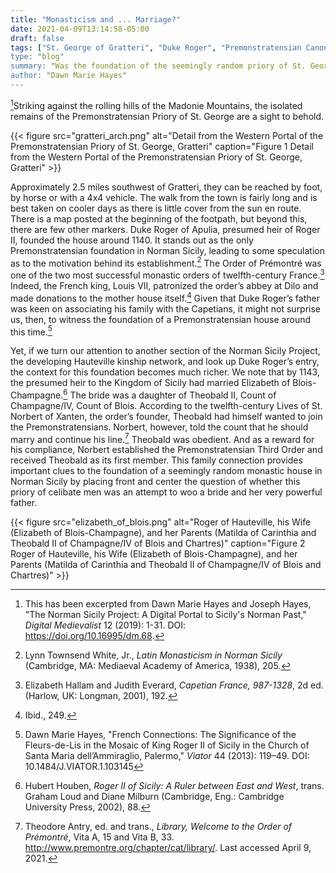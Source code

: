 ```yaml
---
title: "Monasticism and ... Marriage?"
date: 2021-04-09T13:14:58-05:00
draft: false
tags: ["St. George of Gratteri", "Duke Roger", "Premonstratensian Canons", "Gratteri", "Elizabeth of Blois-Champagne", Theobold II of Champagne", "Theobold IV of Blois", "St. Norbert of Xanten"]
type: "blog"
summary: "Was the foundation of the seemingly random priory of St. George of Gratteri an attempt to woo a bride and her very powerful dad?"
author: "Dawn Marie Hayes"
---
```


[^1]Striking against the rolling hills of the Madonie Mountains, the isolated remains of
the Premonstratensian Priory of St. George are a sight to behold.

{{< figure src="gratteri_arch.png" alt="Detail from the Western Portal of the Premonstratensian Priory of St. George, Gratteri" caption="Figure 1 Detail from the Western Portal of the Premonstratensian Priory of St. George, Gratteri" >}}

Approximately 2.5 miles southwest of Gratteri, they can be reached by foot, by horse or with a 4x4 vehicle. The walk from the town is fairly long and is best taken on cooler days as there is little cover from the sun en route. There is a map posted at the beginning of the footpath, but beyond this, there are few other markers. Duke Roger of Apulia, presumed heir of Roger II, founded the house around 1140. It stands out as the only Premonstratensian foundation in Norman Sicily, leading to some speculation as to the motivation behind its establishment.[^2] The Order of Prémontré was one of the two most successful monastic orders of twelfth-century France.[^3] Indeed, the French king, Louis VII, patronized the order’s abbey at Dilo and made donations to the mother house itself.[^4] Given that Duke Roger’s father was keen on associating his family with the Capetians, it might not surprise us, then, to witness the foundation of a Premonstratensian house around this time.[^5]

Yet, if we turn our attention to another section of the Norman Sicily Project, the developing Hauteville kinship network, and look up Duke Roger’s entry, the context for this foundation becomes much richer. We note that by 1143, the presumed heir to the Kingdom of Sicily had married Elizabeth of Blois-Champagne.[^6] The bride was a daughter of Theobald II, Count of Champagne/IV, Count of Blois. According to the twelfth-century Lives of St. Norbert of Xanten, the order’s founder, Theobald had himself wanted to join the Premonstratensians. Norbert, however, told the count that he should marry and continue his line.[^7]  Theobald was obedient. And as a reward for his compliance, Norbert established the Premonstratensian Third Order and received Theobald as its first member. This family connection provides important clues to the foundation of a seemingly random monastic house in Norman Sicily by placing front and center the question of whether this priory of celibate men was an attempt to woo a bride and her very powerful father.

{{< figure src="elizabeth_of_blois.png" alt="Roger of Hauteville, his Wife (Elizabeth of Blois-Champagne), and her Parents (Matilda of Carinthia and Theobald II of Champagne/IV of Blois and Chartres)" caption="Figure 2 Roger of Hauteville, his Wife (Elizabeth of Blois-Champagne), and her Parents (Matilda of Carinthia and Theobald II of Champagne/IV of Blois and Chartres)" >}}

[^1]: This has been excerpted from Dawn Marie Hayes and Joseph Hayes, "The Norman Sicily Project: A Digital Portal to Sicily's Norman Past," _Digital Medievalist_ 12 (2019): 1-31. DOI: https://doi.org/10.16995/dm.68.

[^2]: Lynn Townsend White, Jr., _Latin Monasticism in Norman Sicily_ (Cambridge, MA: Mediaeval Academy of America, 1938), 205.

[^3]: Elizabeth Hallam and Judith Everard, _Capetian France, 987-1328_, 2d ed. (Harlow, UK: Longman, 2001), 192.

[^4]: Ibid., 249.

[^5]: Dawn Marie Hayes, "French Connections: The Significance of the Fleurs-de-Lis in the Mosaic of King Roger II of Sicily in the Church of Santa Maria dell’Ammiraglio, Palermo," _Viator_ 44 (2013): 119–49. DOI: 10.1484/J.VIATOR.1.103145

[^6]: Hubert Houben, _Roger II of Sicily: A Ruler between East and West_, trans. Graham Loud and Diane Milburn (Cambridge, Eng.: Cambridge University Press, 2002), 88.

[^7]: Theodore Antry, ed. and trans., _Library, Welcome to the Order of Prémontré_, Vita A, 15 and Vita B, 33. http://www.premontre.org/chapter/cat/library/. Last accessed April 9, 2021.